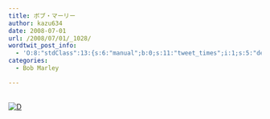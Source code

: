 ```yaml
---
title: ボブ・マーリー
author: kazu634
date: 2008-07-01
url: /2008/07/01/_1028/
wordtwit_post_info:
  - 'O:8:"stdClass":13:{s:6:"manual";b:0;s:11:"tweet_times";i:1;s:5:"delay";i:0;s:7:"enabled";i:1;s:10:"separation";s:2:"60";s:7:"version";s:3:"3.7";s:14:"tweet_template";b:0;s:6:"status";i:2;s:6:"result";a:0:{}s:13:"tweet_counter";i:2;s:13:"tweet_log_ids";a:1:{i:0;i:4105;}s:9:"hash_tags";a:0:{}s:8:"accounts";a:1:{i:0;s:7:"kazu634";}}'
categories:
  - Bob Marley

---
```

<div class="section">
<p>
<center>
</center>
</p>
  
<p>
<br /> <a href="http://d.hatena.ne.jp/video/youtube/qF37s8DMqo8" onclick="__gaTracker('send', 'event', 'outbound-article', 'http://d.hatena.ne.jp/video/youtube/qF37s8DMqo8', '');" alt="この動画を含む日記"><img src="http://d.hatena.ne.jp/images/d_entry.gif" alt="D" border="0" style="vertical-align: bottom;" title="この動画を含む日記" /></a>
</p></p>
</div>